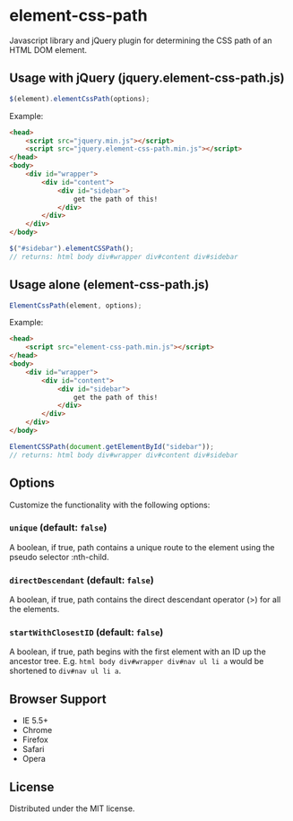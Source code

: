 # element-css-path

Javascript library and jQuery plugin for determining the CSS path of an HTML DOM element.

## Usage with jQuery (jquery.element-css-path.js)

```javascript
$(element).elementCssPath(options);
```

Example:

```html
<head>
	<script src="jquery.min.js"></script>
	<script src="jquery.element-css-path.min.js"></script>
</head>
<body>
	<div id="wrapper">
		<div id="content">
			<div id="sidebar">
				get the path of this!
			</div>
		</div>
	</div>
</body>
```

```javascript
$("#sidebar").elementCSSPath();
// returns: html body div#wrapper div#content div#sidebar
```

## Usage alone (element-css-path.js)

```javascript
ElementCssPath(element, options);
```

Example:

```html
<head>
	<script src="element-css-path.min.js"></script>
</head>
<body>
	<div id="wrapper">
		<div id="content">
			<div id="sidebar">
				get the path of this!
			</div>
		</div>
	</div>
</body>
```

```javascript
ElementCSSPath(document.getElementById("sidebar"));
// returns: html body div#wrapper div#content div#sidebar
```

## Options
Customize the functionality with the following options:

### `unique` (default: `false`)
A boolean, if true, path contains a unique route to the element using the pseudo selector :nth-child.

### `directDescendant` (default: `false`)
A boolean, if true, path contains the direct descendant operator (>) for all the elements.

### `startWithClosestID` (default: `false`)
A boolean, if true, path begins with the first element with an ID up the ancestor tree. E.g. `html body div#wrapper div#nav ul li a` would be shortened to `div#nav ul li a`.


## Browser Support

* IE 5.5+
* Chrome
* Firefox
* Safari
* Opera

## License

Distributed under the MIT license.

